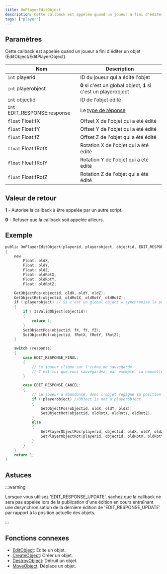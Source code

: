 ```yaml
---
title: OnPlayerEditObject
description: Cette callback est appelée quand un joueur a fini d'éditer un objet (EditObject/EditPlayerObject).
tags: ["player"]
---
```


## Paramètres

Cette callback est appelée quand un joueur a fini d'éditer un objet (EditObject/EditPlayerObject).

| Nom                            | Description                                                     |
|--------------------------------|-----------------------------------------------------------------|
| `int`   playerid               | ID du joueur qui a édité l'objet                                |
| `int`   playerobject           | **0** si c'est un global object, **1** si c'est un playerobject |
| `int`   objectid               | ID de l'objet édité                                             |
| `int`   EDIT_RESPONSE:response | Le [type de réponse](../resources/objecteditionresponsetypes)   |
| `float` Float:fX               | Offset X de l'objet qui a été édité                             |
| `float` Float:fY               | Offset Y de l'objet qui a été édité                             |
| `float` Float:fZ               | Offset Z de l'objet qui a été édité                             |
| `float` Float:fRotX            | Rotation X de l'objet qui a été édité                           |
| `float` Float:fRotY            | Rotation Y de l'objet qui a été édité                           |
| `float` Float:fRotZ            | Rotation Z de l'objet qui a été édité                           |

## Valeur de retour

**1** - Autorise la callback à être appelée par un autre script.

**0** - Refuser que la callback soit appelée ailleurs.

## Exemple

```c
public OnPlayerEditObject(playerid, playerobject, objectid, EDIT_RESPONSE:response, Float:fX, Float:fY, Float:fZ, Float:fRotX, Float:fRotY, Float:fRotZ)
{
    new
        Float: oldX,
        Float: oldY,
        Float: oldZ,
        Float: oldRotX,
        Float: oldRotY,
        Float: oldRotZ;

    GetObjectPos(objectid, oldX, oldY, oldZ);
    GetObjectRot(objectid, oldRotX, oldRotY, oldRotZ);
    if (!playerobject) // Si c'est un global object = synchronise la position pour les autres joueurs
    {
        if (!IsValidObject(objectid))
        {
            return 1;
        }
        SetObjectPos(objectid, fX, fY, fZ);
        SetObjectRot(objectid, fRotX, fRotY, fRotZ);
    }

    switch (response)
    {
        case EDIT_RESPONSE_FINAL:
        {
            // Le joueur clique sur l'icône de sauvegarde
            // C'est ici que vous sauvegardez, par exemple, la nouvelle Rotation, etc.
        }

        case EDIT_RESPONSE_CANCEL:
        {
            // Le joueur a abandonné, donc l'objet regagne sa position d'avant l'édition.
            if (!playerobject) //Object is not a playerobject
            {
                SetObjectPos(objectid, oldX, oldY, oldZ);
                SetObjectRot(objectid, oldRotX, oldRotY, oldRotZ);
            }
            else
            {
                SetPlayerObjectPos(playerid, objectid, oldX, oldY, oldZ);
                SetPlayerObjectRot(playerid, objectid, oldRotX, oldRotY, oldRotZ);
            }
        }
    }
    return 1;
}
```

## Astuces

:::warning

Lorsque vous utilisez 'EDIT_RESPONSE_UPDATE', sachez que la callback ne sera pas appelée lors de la publication d'une édition en cours entraînant une désynchronisation de la dernière édition de 'EDIT_RESPONSE_UPDATE' par rapport à la position actuelle des objets.

:::

## Fonctions connexes

- [EditObject](../functions/EditObject): Édite un objet.
- [CreateObject](../functions/CreateObject): Créer un objet.
- [DestroyObject](../functions/DestroyObject): Détruit un objet.
- [MoveObject](../functions/MoveObject): Déplace un objet.
